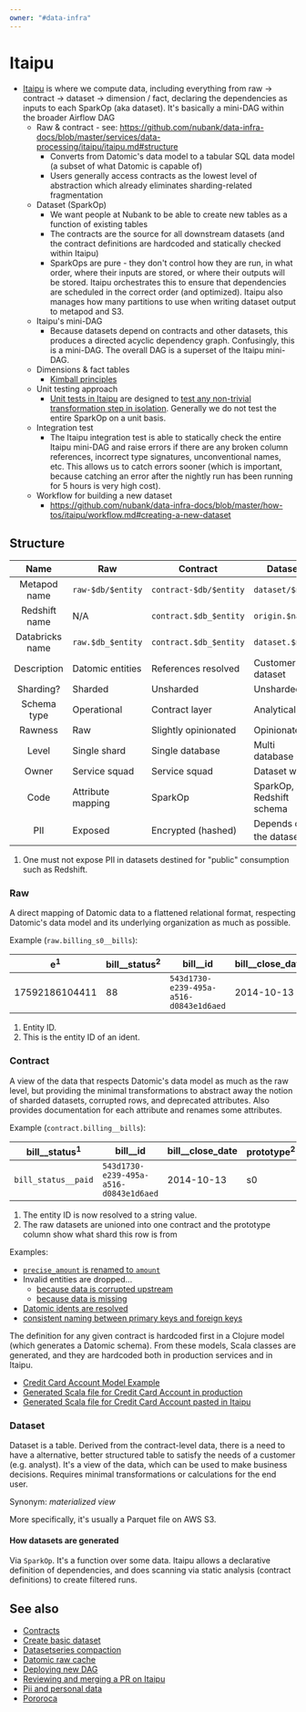 ```yaml
---
owner: "#data-infra"
---
```


# Itaipu

* [Itaipu](https://github.com/nubank/itaipu) is where we compute data, including everything from raw -> contract -> dataset -> dimension / fact, declaring the dependencies as inputs to each SparkOp (aka dataset). It's basically a mini-DAG within the broader Airflow DAG
  * Raw & contract - see: <https://github.com/nubank/data-infra-docs/blob/master/services/data-processing/itaipu/itaipu.md#structure>
    * Converts from Datomic's data model to a tabular SQL data model (a subset of what Datomic is capable of)
    * Users generally access contracts as the lowest level of abstraction which already eliminates sharding-related fragmentation
  * Dataset (SparkOp)
    * We want people at Nubank to be able to create new tables as a function of existing tables
    * The contracts are the source for all downstream datasets (and the contract definitions are hardcoded and statically checked within Itaipu)
    * SparkOps are pure - they don't control how they are run, in what order, where their inputs are stored, or where their outputs will be stored. Itaipu orchestrates this to ensure that dependencies are scheduled in the correct order (and optimized). Itaipu also manages how many partitions to use when writing dataset output to metapod and S3.
  * Itaipu's mini-DAG
    * Because datasets depend on contracts and other datasets, this produces a directed acyclic dependency graph. Confusingly, this is a mini-DAG. The overall DAG is a superset of the Itaipu mini-DAG.
  * Dimensions & fact tables
    * [Kimball principles](../../../tools/frozen_suite/iglu/kimball.md)
  * Unit testing approach
    * [Unit tests in Itaipu](../../../how-tos/itaipu/styleguide.md#unit-test-style) are designed to [test any non-trivial transformation step in isolation](../../../how-tos/itaipu/styleguide.md#transform-test-granularity). Generally we do not test the entire SparkOp on a unit basis.
  * Integration test
    * The Itaipu integration test is able to statically check the entire Itaipu mini-DAG and raise errors if there are any broken column references, incorrect type signatures, unconventional names, etc. This allows us to catch errors sooner (which is important, because catching an error after the nightly run has been running for 5 hours is very high cost).
  * Workflow for building a new dataset
    * <https://github.com/nubank/data-infra-docs/blob/master/how-tos/itaipu/workflow.md#creating-a-new-dataset>

## Structure

| Name            | Raw               | Contract               | Dataset                            |
|:---------------:| ----------------- | ---------------------- | -----------------------------------|
| Metapod name    | `raw-$db/$entity` | `contract-$db/$entity` | `dataset/$name`                    |
| Redshift name   | N/A               | `contract.$db_$entity` | `origin.$name`                     |
| Databricks name | `raw.$db_$entity` | `contract.$db_$entity` | `dataset.$name`                    |
| Description     | Datomic entities  | References resolved    | Customer dataset                   |
| Sharding?       | Sharded           | Unsharded              | Unsharded                          |
| Schema type     | Operational       | Contract layer         | Analytical                         |
| Rawness         | Raw               | Slightly opinionated   | Opinionated                        |
| Level           | Single shard      | Single database        | Multi database                     |
| Owner           | Service squad     | Service squad          | Dataset writer                     |
| Code            | Attribute mapping | SparkOp                | SparkOp, Redshift schema           |
| PII             | Exposed           | Encrypted (hashed)     | Depends on the dataset<sup>1</sup> |

1. One must not expose PII in datasets destined for "public" consumption such as Redshift.

### Raw

A direct mapping of Datomic data to a flattened relational format, respecting Datomic's data model and its underlying
organization as much as possible.

Example (`raw.billing_s0__bills`):

|  e<sup>1</sup> | bill__status<sup>2</sup> | bill__id                               | bill__close_date |
|----------------|--------------------------|----------------------------------------|------------------|
| 17592186104411 |                       88 | `543d1730-e239-495a-a516-d0843e1d6aed` |       2014-10-13 |

1. Entity ID.
2. This is the entity ID of an ident.

### Contract

A view of the data that respects Datomic's data model as much as the raw level, but providing the minimal
transformations to abstract away the notion of sharded datasets, corrupted rows, and deprecated attributes. Also
provides documentation for each attribute and renames some attributes.

Example (`contract.billing__bills`):

| bill__status<sup>1</sup> | bill__id                               | bill__close_date | prototype<sup>2</sup> |
|--------------------------|----------------------------------------|------------------|-----------------------|
| `bill_status__paid`      | `543d1730-e239-495a-a516-d0843e1d6aed` |       2014-10-13 | s0                    |

1. The entity ID is now resolved to a string value.
2. The raw datasets are unioned into one contract and the prototype column show what shard this row is from

Examples:

- [`precise_amount` is renamed to `amount`](https://github.com/nubank/itaipu/blob/e08071693b5a416b1dfcc31bf4cf1e7abd45e42a/src/main/scala/etl/contract/feed/Transactions.scala#L57)
- Invalid entities are dropped...
  - [because data is corrupted upstream](https://github.com/nubank/itaipu/blob/e08071693b5a416b1dfcc31bf4cf1e7abd45e42a/src/main/scala/etl/contract/feed/Transactions.scala#L34)
  - [because data is missing](https://github.com/nubank/itaipu/blob/e08071693b5a416b1dfcc31bf4cf1e7abd45e42a/src/main/scala/etl/contract/feed/Transactions.scala#L31)
- [Datomic idents are resolved](https://github.com/nubank/itaipu/blob/e08071693b5a416b1dfcc31bf4cf1e7abd45e42a/src/main/scala/etl/contract/feed/Transactions.scala#L35)
- [consistent naming between primary keys and foreign keys](https://github.com/nubank/itaipu/pull/36/files#diff-6a9ae1da21068f4fad302be909a97b7dR20)

The definition for any given contract is hardcoded first in a Clojure model (which generates a Datomic schema).  From these models, Scala classes are generated, and they are hardcoded both in production services and in Itaipu.

* [Credit Card Account Model Example](https://github.com/nubank/credit-card-accounts/blob/master/src/accounts/models/account.clj#L44)
* [Generated Scala file for Credit Card Account in production](https://github.com/nubank/credit-card-accounts/blob/master/resources/nu/data/br/dbcontracts/credit_card_accounts/entities/Accounts.scala)
* [Generated Scala file for Credit Card Account pasted in Itaipu](https://github.com/nubank/itaipu/blob/master/src/main/scala/nu/data/br/dbcontracts/credit_card_accounts/entities/Accounts.scala)

### Dataset

Dataset is a table. Derived from the contract-level data, there is a need to have a alternative, better structured table to satisfy the needs of a customer (e.g. analyst). It's a view of the data, which can be used to make business decisions. Requires minimal transformations or calculations for the end user.

Synonym: _materialized view_

More specifically, it's usually a Parquet file on AWS S3.

#### How datasets are generated

Via `SparkOp`. It's a function over some data. Itaipu allows a declarative definition of dependencies, and does scanning via static analysis (contract definitions) to create filtered runs.

## See also

- [Contracts](../../../how-tos/itaipu/contracts.md)
- [Create basic dataset](../../../how-tos/itaipu/create_basic_dataset.md)
- [Datasetseries compaction](../../../how-tos/itaipu/dataset_series_compaction.md)
- [Datomic raw cache](../../../how-tos/itaipu/datomic-raw-cache.md)
- [Deploying new DAG](../../../how-tos/itaipu/deploying_new_dag.md)
- [Reviewing and merging a PR on Itaipu](../../../how-tos/itaipu/itaipu_reviewers.md)
- [Pii and personal data](../../../how-tos/itaipu/itaipu_reviewers.md)
- [Pororoca](../../../how-tos/itaipu/pororoca.md)
